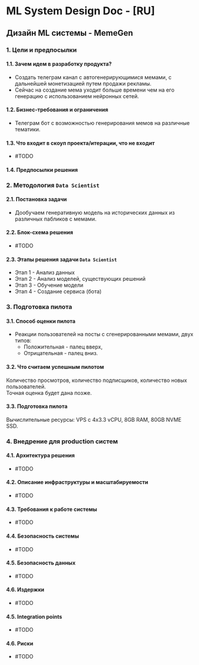 # ML System Design Doc - [RU]
## Дизайн ML системы - MemeGen

### 1. Цели и предпосылки 
#### 1.1. Зачем идем в разработку продукта?  

- Создать телеграм канал с автогенерирующимися мемами, с дальнейшей монетизацией путем продажи рекламы.
- Сейчас на создание мема уходит больше времени чем на его генерацию с использованием нейронных сетей.  

#### 1.2. Бизнес-требования и ограничения  

- Телеграм бот с возможностью генерирования мемов на различные тематики.     

#### 1.3. Что входит в скоуп проекта/итерации, что не входит   

- #TODO

#### 1.4. Предпосылки решения  

### 2. Методология `Data Scientist`     

#### 2.1. Постановка задачи  

- Дообучаем генеративную модель на исторических данных из различных пабликов с мемами.

#### 2.2. Блок-схема решения  

- #TODO

#### 2.3. Этапы решения задачи `Data Scientist`

- Этап 1 - Анализ данных
- Этап 2 - Анализ моделей, существующих решений
- Этап 3 - Обучение модели
- Этап 4 - Создание сервиса (бота)
  
### 3. Подготовка пилота  
  
#### 3.1. Способ оценки пилота  
  
- Реакции пользователей на посты с сгенерированными мемами, двух типов:
    - Положительная - палец вверх,
    - Отрицательная - палец вниз.
  
#### 3.2. Что считаем успешным пилотом  

Количество просмотров, количество подписщиков, количество новых пользователей.<br>
Точная оценка будет дана позже.

#### 3.3. Подготовка пилота  
  
Вычислительные ресурсы: VPS с 4x3.3 vCPU, 8GB RAM, 80GB NVME SSD.

### 4. Внедрение для production систем
  
#### 4.1. Архитектура решения   
  
- #TODO  
  
#### 4.2. Описание инфраструктуры и масштабируемости 
  
- #TODO
  
#### 4.3. Требования к работе системы  
  
- #TODO 
  
#### 4.4. Безопасность системы  
  
- #TODO
  
#### 4.5. Безопасность данных   
  
- #TODO 
  
#### 4.6. Издержки  
  
- #TODO
  
#### 4.5. Integration points  
  
- #TODO
  
#### 4.6. Риски  
  
- #TODO
